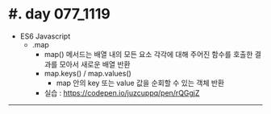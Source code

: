 #. day 077_1119
===============
*  ES6 Javascript    
    * .map
        * map() 메서드는 배열 내의 모든 요소 각각에 대해 주어진 함수를 호출한 결과를 모아서 새로운 배열 반환
        * map.keys() / map.values()
            * map 안의 key 또는 value 값을 순회할 수 있는 객체 반환
        * 실습 : https://codepen.io/juzcuppq/pen/rQGgjZ
---------------------------------
